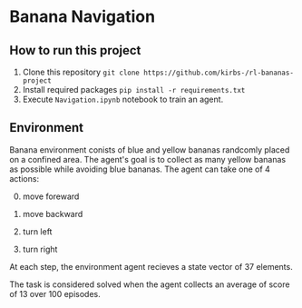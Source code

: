 # Banana Navigation

## How to run this project
1. Clone this repository `git clone https://github.com/kirbs-/rl-bananas-project`
2. Install required packages `pip install -r requirements.txt`
3. Execute `Navigation.ipynb` notebook to train an agent.

## Environment
Banana environment conists of blue and yellow bananas randcomly placed on a confined area. The agent's goal is to collect as many yellow bananas as possible while avoiding blue bananas. The agent can take one of 4 actions:

0. move foreward

2. move backward
3. turn left
4. turn right

At each step, the environment agent recieves a state vector of 37 elements. 

The task is considered solved when the agent collects an average of score of 13 over 100 episodes.
